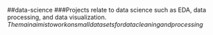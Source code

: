 ##data-science
###Projects relate to data science such as EDA, data processing, and data visualization.
$The main aim is to work on small datasets for data cleaning and processing$

